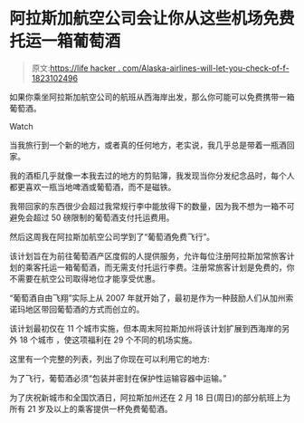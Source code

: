 # 阿拉斯加航空公司会让你从这些机场免费托运一箱葡萄酒

> 原文:[https://life hacker . com/Alaska-airlines-will-let-you-check-of-f-1823102496](https://lifehacker.com/alaska-airlines-will-let-you-check-a-case-of-wine-for-f-1823102496)

如果你乘坐阿拉斯加航空公司的航班从西海岸出发，那么你可能可以免费携带一箱葡萄酒。

Watch

当我旅行到一个新的地方，或者真的任何地方，老实说，我几乎总是带着一瓶酒回家。

我的酒柜几乎就像一本我去过的地方的剪贴簿，我发现当你分发纪念品时，每个人都更喜欢一瓶当地啤酒或葡萄酒，而不是磁铁。

我带回家的东西很少会超过我常规行李中能放得下的数量，因为我不想为一箱不可避免会超过 50 磅限制的葡萄酒支付托运费用。

然后这周我在阿拉斯加航空公司学到了“葡萄酒免费飞行”。

该计划旨在为前往葡萄酒产区度假的人提供服务，允许每位注册阿拉斯加常旅客计划的乘客托运一箱葡萄酒，而无需支付托运行李费。注册常旅客计划是免费的，你不需要在航空公司取得地位才能享受优惠。

“葡萄酒自由飞翔”实际上从 2007 年就开始了，最初是作为一种鼓励人们从加州索诺玛地区带回葡萄酒的方式而创立的。

该计划最初仅在 11 个城市实施，但本周末阿拉斯加州将该计划扩展到西海岸的另外 18 个城市 ，使这项福利在 29 个不同的机场实施。

这里有一个完整的列表，列出了你现在可以利用它的地方:

为了飞行，葡萄酒必须“包装并密封在保护性运输容器中运输。”

为了庆祝新城市和全国饮酒日，阿拉斯加州还在 2 月 18 日(周日)的部分航班上为所有 21 岁及以上的乘客提供一杯免费葡萄酒。